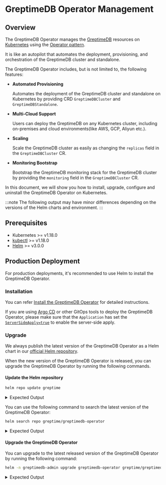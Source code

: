 # GreptimeDB Operator Management

## Overview

The GreptimeDB Operator manages the [GreptimeDB](https://github.com/GrepTimeTeam/greptimedb) resources on [Kubernetes](https://kubernetes.io/) using the [Operator pattern](https://kubernetes.io/docs/concepts/extend-kubernetes/operator/). 

It is like an autopilot that automates the deployment, provisioning, and orchestration of the GreptimeDB cluster and standalone. 

The GreptimeDB Operator includes, but is not limited to, the following features:

- **Automated Provisioning**

  Automates the deployment of the GreptimeDB cluster and standalone on Kubernetes by providing CRD `GreptimeDBCluster` and `GreptimeDBStandalone`.

- **Multi-Cloud Support**

  Users can deploy the GreptimeDB on any Kubernetes cluster, including on-premises and cloud environments(like AWS, GCP, Aliyun etc.).

- **Scaling**

  Scale the GreptimeDB cluster as easily as changing the `replicas` field in the `GreptimeDBCluster` CR.

- **Monitoring Bootstrap**

  Bootstrap the GreptimeDB monitoring stack for the GreptimeDB cluster by providing the `monitoring` field in the `GreptimeDBCluster` CR.

In this document, we will show you how to install, upgrade, configure and uninstall the GreptimeDB Operator on Kubernetes.

:::note
The following output may have minor differences depending on the versions of the Helm charts and environment.
:::

## Prerequisites

- Kubernetes >= v1.18.0
- [kubectl](https://kubernetes.io/docs/tasks/tools/install-kubectl/) >= v1.18.0
- [Helm](https://helm.sh/docs/intro/install/) >= v3.0.0

## Production Deployment

For production deployments, it's recommended to use Helm to install the GreptimeDB Operator.

### Installation

You can refer [Install the GreptimeDB Operator](/user-guide/deployments/deploy-on-kubernetes/getting-started.md#install-the-greptimedb-operator) for detailed instructions.

If you are using [Argo CD](https://argo-cd.readthedocs.io/en/stable/) or other GitOps tools to deploy the GreptimeDB Operator, please make sure that the `Application` has set the [`ServerSideApply=true`](https://argo-cd.readthedocs.io/en/latest/user-guide/sync-options/#server-side-apply) to enable the server-side apply.

### Upgrade

We always publish the latest version of the GreptimeDB Operator as a Helm chart in our [official Helm repository](https://github.com/GreptimeTeam/helm-charts/tree/main).

When the new version of the GreptimeDB Operator is released, you can upgrade the GreptimeDB Operator by running the following commands.

#### Update the Helm repository

```bash
helm repo update greptime
```

<details>
<summary>Expected Output</summary>
```bash
Hang tight while we grab the latest from your chart repositories...
...Successfully got an update from the "greptime" chart repository
Update Complete. ⎈Happy Helming!⎈
```
</details>

You can use the following command to search the latest version of the GreptimeDB Operator:

```bash
helm search repo greptime/greptimedb-operator
```

<details>
<summary>Expected Output</summary>
```bash
NAME                        	CHART VERSION	APP VERSION  	DESCRIPTION
greptime/greptimedb-operator	0.2.9        	0.1.3-alpha.1	The greptimedb-operator Helm chart for Kubernetes.
```
</details>

#### Upgrade the GreptimeDB Operator

You can upgrade to the latest released version of the GreptimeDB Operator by running the following command:

```bash
helm -n greptimedb-admin upgrade greptimedb-operator greptime/greptimedb-operator
```

<details>
<summary>Expected Output</summary>
```bash
Release "greptimedb-operator" has been upgraded. Happy Helming!
NAME: greptimedb-operator
LAST DEPLOYED: Mon Oct 28 19:30:52 2024
NAMESPACE: greptimedb-admin
STATUS: deployed
REVISION: 2
TEST SUITE: None
NOTES:
***********************************************************************
 Welcome to use greptimedb-operator
 Chart version: 0.2.9
 GreptimeDB Operator version: 0.1.3-alpha.1
***********************************************************************

Installed components:
* greptimedb-operator

The greptimedb-operator is starting, use `kubectl get deployments greptimedb-operator -n greptimedb-admin` to check its status.
```
</details>

If you want to upgrade to a specific version, you can use the following command:

```bash
helm -n greptimedb-admin upgrade greptimedb-operator greptime/greptimedb-operator --version <version>
```

You can use the following command to list all the available versions:

```bash
helm search repo greptime/greptimedb-operator --versions
```

After the upgrade is complete, you can use the following command to verify the installation:

```bash
helm list -n greptimedb-admin
```

<details>
<summary>Expected Output</summary>
```bash
NAME               	NAMESPACE	REVISION	UPDATED                             	STATUS  	CHART                    	APP VERSION
greptimedb-operator	default  	2       	2024-10-28 19:30:52.62097 +0800 CST 	deployed	greptimedb-operator-0.2.9	0.1.3-alpha.1
```
</details>

### CRDs

There are two kind of CRD that are installed with the GreptimeDB Operator: `GreptimeDBCluster` and `GreptimeDBStandalone`.

You can use the following command to verify the installation:

```bash
kubectl get crd | grep greptime
```

<details>
  <summary>Expected Output</summary>
```bash
greptimedbclusters.greptime.io      2024-10-28T08:46:27Z
greptimedbstandalones.greptime.io   2024-10-28T08:46:27Z
```
</details>

By default, the GreptimeDB Operator chart will manage the installation and upgrade of the CRDs and the users don't need to manage them manually.

### Configuration

The GreptimeDB Operator chart provides a set of configuration options that allow you to customize the installation, you can refer to the [GreptimeDB Operator Helm Chart](https://github.com/GreptimeTeam/helm-charts/blob/main/charts/greptimedb-operator/README.md) for more details.

You can create a `values.yaml` to configure the GreptimeDB Operator chart, for example:

```yaml
image:
  # -- The image registry
  registry: docker.io
  # -- The image repository
  repository: greptime/greptimedb-operator
  # -- The image pull policy for the controller
  imagePullPolicy: IfNotPresent
  # -- The image tag
  tag: latest
  # -- The image pull secrets
  pullSecrets: []

replicas: 2

resources:
  limits:
    cpu: 200m
    memory: 256Mi
  requests:
    cpu: 100m
    memory: 128Mi
```

You can use the following command to install the GreptimeDB Operator with the custom configuration:

```bash
helm -n greptimedb-admin install greptimedb-operator greptime/greptimedb-operator -f values.yaml
```

If you want to upgrade the GreptimeDB Operator with the custom configuration, you can use the following command:

```bash
helm -n greptimedb-admin upgrade greptimedb-operator greptime/greptimedb-operator -f values.yaml
```

:::tip
You can use one command to install or upgrade the GreptimeDB Operator with the custom configuration:

```bash
helm -n greptimedb-admin upgrade --install \
  greptimedb-operator greptime/greptimedb-operator -f values.yaml
```
:::

## Uninstallation

You can use the `helm` command to uninstall the GreptimeDB Operator:

```bash
helm -n greptimedb-admin uninstall greptimedb-operator
```

We don't remove the CRDs by default when you uninstall the GreptimeDB Operator.

:::danger
If you really want to remove the CRDs, you can use the following command:

```bash
kubectl delete crd greptimedbclusters.greptime.io greptimedbstandalones.greptime.io
```

The related resources will be removed after you delete the CRDs.
:::
